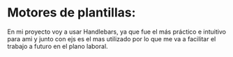 # Motores de plantillas:

En mi proyecto voy a usar Handlebars, ya que fue el más práctico e intuitivo para ami y junto con ejs es el mas utilizado por lo que me va a facilitar el trabajo a futuro en el plano laboral.